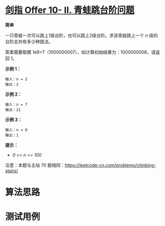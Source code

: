# [剑指 Offer 10- II. 青蛙跳台阶问题][cnTitle]

**简单**

一只青蛙一次可以跳上1级台阶，也可以跳上2级台阶。求该青蛙跳上一个  *n*  级的台阶总共有多少种跳法。

答案需要取模 1e9+7（1000000007），如计算初始结果为：1000000008，请返回 1。

**示例 1：** 

```
输入：n = 2
输出：2

```

**示例 2：** 

```
输入：n = 7
输出：21

```

**示例 3：** 

```
输入：n = 0
输出：1
```

**提示：** 

-  *0 <= n <= 100* 

注意：本题与主站 70 题相同：https://leetcode-cn.com/problems/climbing-stairs/






# 算法思路

# 测试用例
```
```

[cnTitle]: https://leetcode-cn.com/problems/qing-wa-tiao-tai-jie-wen-ti-lcof/
